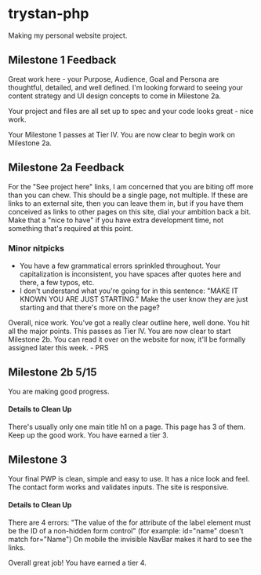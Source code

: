 # trystan-php
Making my personal website project.


## Milestone 1 Feedback

Great work here - your Purpose, Audience, Goal and Persona are thoughtful, detailed, and well defined. I'm looking forward to seeing your content strategy and UI design concepts to come in Milestone 2a.

Your project and files are all set up to spec and your code looks great - nice work.

Your Milestone 1 passes at Tier IV. You are now clear to begin work on Milestone 2a.


## Milestone 2a Feedback

For the "See project here" links, I am concerned that you are biting off more than you can chew.  This should be a single page, not multiple. If these are links to an external site, then you can leave them in, but if you have them conceived as links to other pages on this site, dial your ambition back a bit.  Make that a "nice to have" if you have extra development time, not something that's required at this point.

### Minor nitpicks
* You have a few grammatical errors sprinkled throughout.  Your capitalization is inconsistent, you have spaces after quotes here and there, a few typos, etc.
* I don't understand what you're going for in this sentence: "MAKE IT KNOWN YOU ARE JUST STARTING."  Make the user know they are just starting and that there's more on the page?

Overall, nice work.  You've got a really clear outline here, well done.  You hit all the major points.  This passes as Tier IV.  You are now clear to start Milestone 2b.  You can read it over on the website for now, it'll be formally assigned later this week. - PRS


## Milestone 2b 5/15
You are making good progress.

#### Details to Clean Up
There's usually only one main title h1 on a page. 
This page has 3 of them.
Keep up the good work.
You have earned a tier 3.


## Milestone 3
Your final PWP is clean, simple and easy to use. It has a nice look and feel.
The contact form works and validates inputs.
The site is responsive.

#### Details to Clean Up
There are 4 errors: "The value of the for attribute of the label element must be the ID of a non-hidden form control" (for example: id="name" doesn't match for="Name")
On mobile the invisible NavBar makes it hard to see the links.

Overall great job! You have earned a tier 4.
